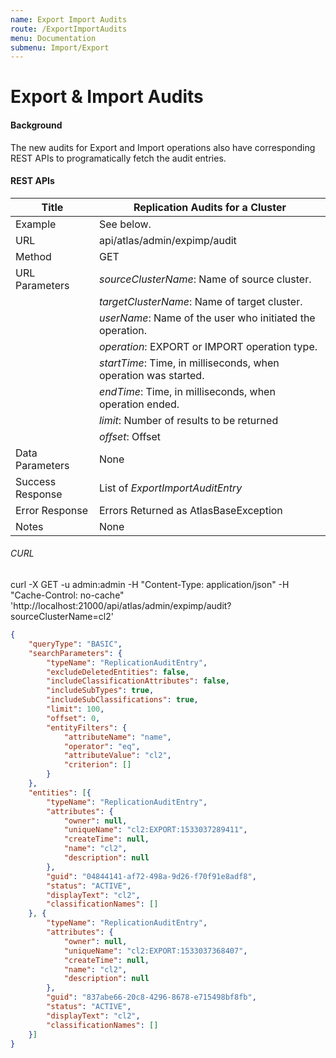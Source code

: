 ```yaml
---
name: Export Import Audits
route: /ExportImportAudits
menu: Documentation
submenu: Import/Export
---
```


# Export & Import Audits

#### Background

The new audits for Export and Import operations also have corresponding REST APIs to programatically fetch the audit entries.

#### REST APIs

|**Title**          | **Replication Audits for a Cluster**                                 |
|----------------|------------------------------------------------------------------|
|Example         | See below.                                                       |
|URL             | api/atlas/admin/expimp/audit                                     |
|Method          | GET                                                              |
|URL Parameters  | _sourceClusterName_: Name of source cluster.                     |
|                | _targetClusterName_: Name of target cluster.                     |
|                | _userName_: Name of the user who initiated the operation.        |
|                | _operation_: EXPORT or IMPORT operation type.                    |
|                | _startTime_: Time, in milliseconds, when operation was started.  |
|                | _endTime_: Time, in milliseconds, when operation ended.          |
|                | _limit_: Number of results to be returned                        |
|                | _offset_: Offset                                                 |
|Data Parameters | None                                                             |
|Success Response| List of _ExportImportAuditEntry_                                 |
|Error Response  | Errors Returned as AtlasBaseException                            |
|Notes           | None                                                             |

###### CURL
curl -X GET -u admin:admin -H "Content-Type: application/json" -H "Cache-Control: no-cache" 'http://localhost:21000/api/atlas/admin/expimp/audit?sourceClusterName=cl2'

```json
{
    "queryType": "BASIC",
    "searchParameters": {
        "typeName": "ReplicationAuditEntry",
        "excludeDeletedEntities": false,
        "includeClassificationAttributes": false,
        "includeSubTypes": true,
        "includeSubClassifications": true,
        "limit": 100,
        "offset": 0,
        "entityFilters": {
            "attributeName": "name",
            "operator": "eq",
            "attributeValue": "cl2",
            "criterion": []
        }
    },
    "entities": [{
        "typeName": "ReplicationAuditEntry",
        "attributes": {
            "owner": null,
            "uniqueName": "cl2:EXPORT:1533037289411",
            "createTime": null,
            "name": "cl2",
            "description": null
        },
        "guid": "04844141-af72-498a-9d26-f70f91e8adf8",
        "status": "ACTIVE",
        "displayText": "cl2",
        "classificationNames": []
    }, {
        "typeName": "ReplicationAuditEntry",
        "attributes": {
            "owner": null,
            "uniqueName": "cl2:EXPORT:1533037368407",
            "createTime": null,
            "name": "cl2",
            "description": null
        },
        "guid": "837abe66-20c8-4296-8678-e715498bf8fb",
        "status": "ACTIVE",
        "displayText": "cl2",
        "classificationNames": []
    }]
}
```
